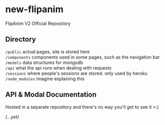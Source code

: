 # new-flipanim

FlipAnim V2 Official Repository

## Directory
`/public` actual pages, site is stored here<br>
`/components` components used in some pages, such as the navigation bar<br>
`/models` data structures for mongodb<br>
`/api` what the api runs when dealing with requests<br>
`/sessions` where people's sessions are stored. only used by heroku<br>
`/node_modules` imagine explaining this<br>


## API & Modal Documentation
Hosted in a separate repository and there's no way you'll get to see it >:)

*(...yet)*
